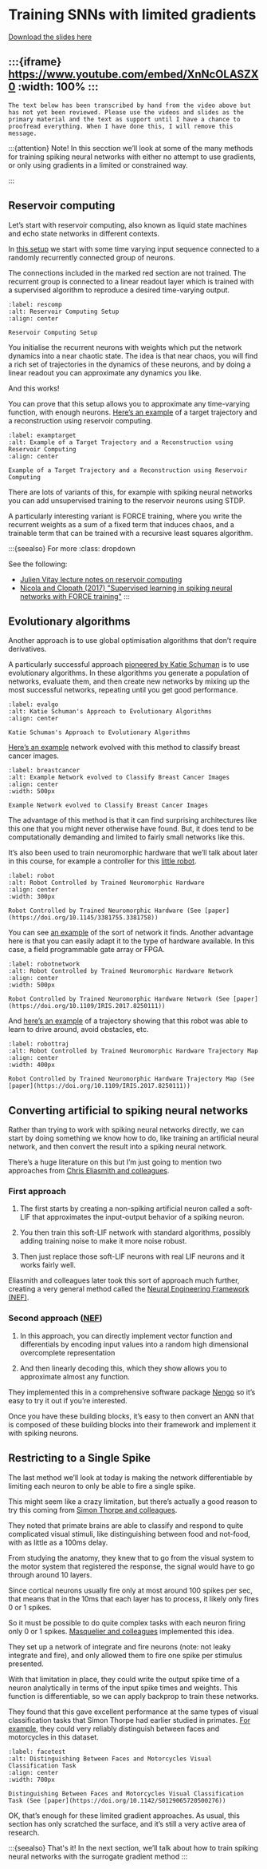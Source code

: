 # Training SNNs with limited gradients

[Download the slides here](slides/W5-V1-limited-gradients.pptx)

:::{iframe} https://www.youtube.com/embed/XnNcOLASZX0
:width: 100%
:::
---

```{danger} Work in progress
The text below has been transcribed by hand from the video above but has not yet been reviewed. Please use the videos and slides as the primary material and the text as support until I have a chance to proofread everything. When I have done this, I will remove this message.
```

:::{attention} Note!
In this secction we’ll look at some of the many methods for training spiking neural networks with either no attempt to use gradients, or only using gradients in a limited or constrained way.

:::

## Reservoir computing

Let’s start with reservoir computing, also known as liquid state machines and echo state networks in different contexts.

In [this setup](#rescomp) we start with some time varying input sequence connected to a randomly recurrently connected group of neurons.

The connections included in the marked red section are not trained. The recurrent group is connected to a linear readout layer which is trained with a supervised algorithm to reproduce a desired time-varying output.

```{figure} figures/rescomputing.png
:label: rescomp
:alt: Reservoir Computing Setup
:align: center

Reservoir Computing Setup
```

You initialise the recurrent neurons with weights which put the network dynamics into a near chaotic state. The idea is that near chaos, you will find a rich set of trajectories in the dynamics of these neurons, and by doing a linear readout you can approximate any dynamics you like.

And this works! 

You can prove that this setup allows you to approximate any time-varying function, with enough neurons. [Here’s an example](#examptarget) of a target trajectory and a reconstruction using reservoir computing.

```{figure} figures/targettraj.png
:label: examptarget
:alt: Example of a Target Trajectory and a Reconstruction using Reservoir Computing
:align: center

Example of a Target Trajectory and a Reconstruction using Reservoir Computing
```

There are lots of variants of this, for example with spiking neural networks you can add unsupervised training to the reservoir neurons using STDP.

A particularly interesting variant is FORCE training, where you write the recurrent weights as a sum of a fixed term that induces chaos, and a trainable term that can be trained with a recursive least squares algorithm.

:::{seealso} For more
:class: dropdown

See the following:

* [Julien Vitay lecture notes on reservoir computing](https://julien-vitay.net/lecturenotes-neurocomputing/4-neurocomputing/4-Reservoir.html)
* [Nicola and Clopath (2017) "Supervised learning in spiking neural networks with FORCE training"](https://doi.org/10.1038/s41467-017-01827-3)
:::

## Evolutionary algorithms

Another approach is to use global optimisation algorithms that don’t require derivatives.

A particularly successful approach [pioneered by Katie Schuman](https://doi.org/10.1145/3381755.3381758) is to use evolutionary algorithms. In these algorithms you generate a population of networks, evaluate them, and then create new networks by mixing up the most successful networks, repeating until you get good performance.

```{figure} figures/katie.png
:label: evalgo
:alt: Katie Schuman's Approach to Evolutionary Algorithms
:align: center

Katie Schuman's Approach to Evolutionary Algorithms
```

[Here’s an example](#breastcancer) network evolved with this method to classify breast cancer images.

```{figure} figures/cancernetwork.png
:label: breastcancer
:alt: Example Network evolved to Classify Breast Cancer Images
:align: center
:width: 500px

Example Network evolved to Classify Breast Cancer Images
```

The advantage of this method is that it can find surprising architectures like this one that you might never otherwise have found. But, it does tend to be computationally demanding and limited to fairly small networks like this.

It’s also been used to train neuromorphic hardware that we’ll talk about later in this course, for example a controller for this [little robot](#robot).

```{figure} figures/littlerobot.png
:label: robot
:alt: Robot Controlled by Trained Neuromorphic Hardware
:align: center
:width: 300px

Robot Controlled by Trained Neuromorphic Hardware (See [paper](https://doi.org/10.1145/3381755.3381758))
```

You can see [an example](#robotnetwork) of the sort of network it finds. Another advantage here is that you can easily adapt it to the type of hardware available. In this case, a field programmable gate array or FPGA.

```{figure} figures/littlerobotnet.png
:label: robotnetwork
:alt: Robot Controlled by Trained Neuromorphic Hardware Network
:align: center
:width: 500px

Robot Controlled by Trained Neuromorphic Hardware Network (See [paper](https://doi.org/10.1109/IRIS.2017.8250111))
```

And [here’s an example](#robottraj) of a trajectory showing that this robot was able to learn to drive around, avoid obstacles, etc.

```{figure} figures/littlerobottraj.png
:label: robottraj
:alt: Robot Controlled by Trained Neuromorphic Hardware Trajectory Map
:align: center
:width: 400px

Robot Controlled by Trained Neuromorphic Hardware Trajectory Map (See [paper](https://doi.org/10.1109/IRIS.2017.8250111))
```

## Converting artificial to spiking neural networks

Rather than trying to work with spiking neural networks directly, we can start by doing something we know how to do, like training an artificial neural network, and then convert the result into a spiking neural network.

There’s a huge literature on this but I’m just going to mention two approaches from [Chris Eliasmith and colleagues](https://doi.org/10.48550/arXiv.1510.08829).

### First approach

1. The first starts by creating a non-spiking artificial neuron called a soft-LIF that approximates the input-output behavior of a spiking neuron.

2. You then train this soft-LIF network with standard algorithms, possibly adding training noise to make it more noise robust.

3. Then just replace those soft-LIF neurons with real LIF neurons and it works fairly well.

Eliasmith and colleagues later took this sort of approach much further, creating a very general method called the [Neural Engineering Framework (NEF)](http://compneuro.uwaterloo.ca/research/nef.html).


### Second approach ([NEF](http://compneuro.uwaterloo.ca/research/nef.html))

1. In this approach, you can directly implement vector function and differentials by encoding input values into a random high dimensional overcomplete representation

2. And then linearly decoding this, which they show allows you to approximate almost any function.

They implemented this in a comprehensive software package [Nengo](https://www.nengo.ai/) so it’s easy to try it out if you’re interested.

Once you have these building blocks, it’s easy to then convert an ANN that is composed of these building blocks into their framework and implement it with spiking neurons.

## Restricting to a Single Spike

The last method we’ll look at today is making the network differentiable by limiting each neuron to only be able to fire a single spike.

This might seem like a crazy limitation, but there’s actually a good reason to try this coming from [Simon Thorpe and colleagues](https://citeseerx.ist.psu.edu/document?repid=rep1&type=pdf&doi=297cd07d12ad74c10fee794fa947f02d561158ab).

They noted that primate brains are able to classify and respond to quite complicated visual stimuli, like distinguishing between food and not-food, with as little as a 100ms delay.

From studying the anatomy, they knew that to go from the visual system to the motor system that registered the response, the signal would have to go through around 10 layers.

Since cortical neurons usually fire only at most around 100 spikes per sec, that means that in the 10ms that each layer has to process, it likely only fires 0 or 1 spikes.

So it must be possible to do quite complex tasks with each neuron firing only 0 or 1 spikes. [Masquelier and colleagues](https://doi.org/10.1142/S0129065720500276) implemented this idea.

They set up a network of integrate and fire neurons (note: not leaky integrate and fire), and only allowed them to fire one spike per stimulus presented.

With that limitation in place, they could write the output spike time of a neuron analytically in terms of the input spike times and weights. This function is differentiable, so we can apply backprop to train these networks.

They found that this gave excellent performance at the same types of visual classification tasks that Simon Thorpe had earlier studied in primates. [For example](#facetest), they could very reliably distinguish between faces and motorcycles in this dataset.

```{figure} figures/facemotor.png
:label: facetest
:alt: Distinguishing Between Faces and Motorcycles Visual Classification Task
:align: center
:width: 700px

Distinguishing Between Faces and Motorcycles Visual Classification Task (See [paper](https://doi.org/10.1142/S0129065720500276))
```

OK, that’s enough for these limited gradient approaches. As usual, this section has only scratched the surface, and it’s still a very active area of research.

:::{seealso} That's it!
In the next section, we’ll talk about how to train spiking neural networks with the surrogate gradient method
:::